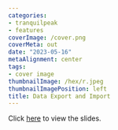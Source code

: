 ```yaml
---
categories:
- tranquilpeak
- features
coverImage: /cover.png
coverMeta: out
date: "2023-05-16"
metaAlignment: center
tags:
- cover image
thumbnailImage: /hex/r.jpeg
thumbnailImagePosition: left
title: Data Export and Import
---
```


Click [here](/slides/7dataimport_export/7_import_export_iassl.html) to view the slides.